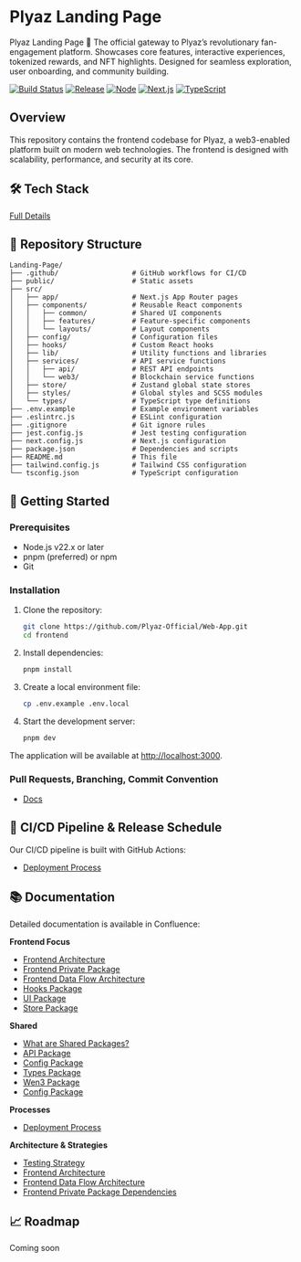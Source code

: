 # Plyaz Landing Page 
Plyaz Landing Page 🚀 The official gateway to Plyaz’s revolutionary fan-engagement platform. Showcases core features, interactive experiences, tokenized rewards, and NFT highlights. Designed for seamless exploration, user onboarding, and community building.

[![Build Status](https://img.shields.io/badge/build-passing-brightgreen)]()
[![Release](https://img.shields.io/badge/release-v0.1.0-blue)]()
[![Node](https://img.shields.io/badge/node-v22.x-green)]()
[![Next.js](https://img.shields.io/badge/next.js-v15.x-black)]()
[![TypeScript](https://img.shields.io/badge/typescript-v5.x-blue)]()

## Overview

This repository contains the frontend codebase for Plyaz, a web3-enabled platform built on modern web technologies. The frontend is designed with scalability, performance, and security at its core.

## 🛠️ Tech Stack

[Full Details](https://plyaz.atlassian.net/wiki/spaces/SD/pages/655410/Plyaz+Tech+Stack)

## 📂 Repository Structure

```
Landing-Page/
├── .github/                  # GitHub workflows for CI/CD
├── public/                   # Static assets
├── src/
│   ├── app/                  # Next.js App Router pages
│   ├── components/           # Reusable React components
│   │   ├── common/           # Shared UI components
│   │   ├── features/         # Feature-specific components
│   │   └── layouts/          # Layout components
│   ├── config/               # Configuration files
│   ├── hooks/                # Custom React hooks
│   ├── lib/                  # Utility functions and libraries
│   ├── services/             # API service functions
│   │   ├── api/              # REST API endpoints
│   │   └── web3/             # Blockchain service functions
│   ├── store/                # Zustand global state stores
│   ├── styles/               # Global styles and SCSS modules
│   └── types/                # TypeScript type definitions
├── .env.example              # Example environment variables
├── .eslintrc.js              # ESLint configuration
├── .gitignore                # Git ignore rules
├── jest.config.js            # Jest testing configuration
├── next.config.js            # Next.js configuration
├── package.json              # Dependencies and scripts
├── README.md                 # This file
├── tailwind.config.js        # Tailwind CSS configuration
└── tsconfig.json             # TypeScript configuration
```

## 🚀 Getting Started

### Prerequisites

- Node.js v22.x or later
- pnpm (preferred) or npm
- Git

### Installation

1. Clone the repository:
   ```bash
   git clone https://github.com/Plyaz-Official/Web-App.git
   cd frontend
   ```

2. Install dependencies:
   ```bash
   pnpm install
   ```

3. Create a local environment file:
   ```bash
   cp .env.example .env.local
   ```

4. Start the development server:
   ```bash
   pnpm dev
   ```

The application will be available at [http://localhost:3000](http://localhost:3000).

### Pull Requests, Branching, Commit Convention

- [Docs](https://plyaz.atlassian.net/wiki/spaces/SD/pages/1146927/Pull+Request+Branching+Commit+Requirements)

## 🔄 CI/CD Pipeline & Release Schedule

Our CI/CD pipeline is built with GitHub Actions:

- [Deployment Process](https://plyaz.atlassian.net/wiki/spaces/SD/pages/1212418/Deployment)

## 📚 Documentation

Detailed documentation is available in Confluence:

**Frontend Focus**
- [Frontend Architecture](https://plyaz.atlassian.net/wiki/spaces/SD/pages/950287/Frontend+Architecture)
- [Frontend Private Package](https://plyaz.atlassian.net/wiki/spaces/SD/pages/753800/Frontend+Private+Package+Dependencies?atlOrigin=eyJpIjoiZWQ0ODM5OGZjMDYzNGU2YTk3NDgyNWVkYzBkY2Q1MjAiLCJwIjoiYyJ9)
- [Frontend Data Flow Architecture](https://plyaz.atlassian.net/wiki/spaces/SD/pages/753750/Frontend+Data+Flow+Architecture?atlOrigin=eyJpIjoiMGVjOWRhOGYxNTc1NGFlNWEyOWIwNGZiODA5ZTYzYWIiLCJwIjoiYyJ9)
- [Hooks Package](https://plyaz.atlassian.net/wiki/spaces/SD/pages/655510/Hooks+Package?atlOrigin=eyJpIjoiNTU5ZDMyYmY5YmY1NDlkNWFiMDAzY2FmZDM1M2JhY2QiLCJwIjoiYyJ9)
- [UI Package](https://plyaz.atlassian.net/wiki/spaces/SD/pages/655450/UI+Package?atlOrigin=eyJpIjoiZTk0Nzk0NDM3NmRmNGYyM2IyYjIyMGMxN2E4Njk2ODUiLCJwIjoiYyJ9)
- [Store Package](https://plyaz.atlassian.net/wiki/spaces/SD/pages/786490/Store+Package?atlOrigin=eyJpIjoiMTQwZWRmN2I1MWYxNDAwNmIyNzQwNTcyMGEwMzI4NzkiLCJwIjoiYyJ9)

**Shared**
- [What are Shared Packages?](https://plyaz.atlassian.net/wiki/spaces/SD/pages/950482/What+are+Shared+Packages?atlOrigin=eyJpIjoiYjYyZDlmNDQ1NmRjNDdjZDg0MjU5ZTMwYjg0NTkxZGEiLCJwIjoiYyJ9)
- [API Package](https://plyaz.atlassian.net/wiki/spaces/SD/pages/950316/API+Package?atlOrigin=eyJpIjoiMTBjNTNhMjVkMDRlNDE1NzkwNTQxNzM1NTA0ZGI2NzYiLCJwIjoiYyJ9)
- [Config Package](https://plyaz.atlassian.net/wiki/spaces/SD/pages/950387/Config+Package?atlOrigin=eyJpIjoiZjM3NWZlMTBhZjMxNDk1NGFhZjkxYjEwZmM2NGJkZWMiLCJwIjoiYyJ9)
- [Types Package](https://plyaz.atlassian.net/wiki/spaces/SD/pages/950359/Types+Package?atlOrigin=eyJpIjoiNjgyMTZiMzIxYTE1NDMwN2JlYmZkYjBiMjY3ODI1YWQiLCJwIjoiYyJ9)
- [Wen3 Package](https://plyaz.atlassian.net/wiki/spaces/SD/pages/950332/Web3+Package?atlOrigin=eyJpIjoiOWQzZTBhNjM1NDA2NGQwOWI1NjY1ZGE0YjFmZTRmYTUiLCJwIjoiYyJ9)
- [Config Package](https://plyaz.atlassian.net/wiki/spaces/SD/pages/950387/Config+Package?atlOrigin=eyJpIjoiZjM3NWZlMTBhZjMxNDk1NGFhZjkxYjEwZmM2NGJkZWMiLCJwIjoiYyJ9)

**Processes**
- [Deployment Process](https://plyaz.atlassian.net/wiki/spaces/SD/pages/1212418/Deployment)

**Architecture & Strategies**
- [Testing Strategy](https://plyaz.atlassian.net/wiki/spaces/SD/pages/1310734/Testing+Strategy)
- [Frontend Architecture](https://plyaz.atlassian.net/wiki/spaces/SD/pages/950287/Frontend+Architecture)
- [Frontend Data Flow Architecture](https://plyaz.atlassian.net/wiki/spaces/SD/pages/753750/Frontend+Data+Flow+Architecture)
- [Frontend Private Package Dependencies](https://plyaz.atlassian.net/wiki/spaces/SD/pages/753800/Frontend+Private+Package+Dependencies)

## 📈 Roadmap

Coming soon
